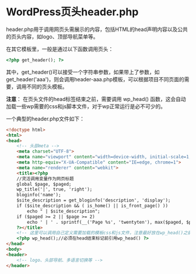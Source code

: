# WordPress页头header.php

header.php用于调用网页头需展示的内容，包括HTML的head声明内容以及公共的页头内容，如logo、顶部导航菜单等。

在其它模板里，一般是通过以下函数调用页头：
```php
<?php get_header(); ?>
```
其中，get_header()可以接受一个字符串参数，如果带上了参数，如get_header('aaa')，则会调用header-aaa.php模板，可以根据项目不同页面的需要，调用不同的页头模板。

**注意**：
在页头文件的head标签结束之前，需要调用 wp_head() 函数，这会自动加载一些wp需要的css和js脚本文件，对于wp正常运行是必不可少的。

一个典型的header.php文件如下：

```html
<!doctype html>
<html>
<head>
    <!-- 头部meta -->
    <meta charset="UTF-8">
    <meta name="viewport" content="width=device-width, initial-scale=1, maximum-scale=1, user-scalable=no">
    <meta http-equiv="X-UA-Compatible" content="IE=edge, chrome=1">
    <meta name="renderer" content="webkit">
    <title><?php
    //灵活调用变量作为网页标题
    global $page, $paged;
    wp_title('|', true, 'right');
    bloginfo('name');
    $site_description = get_bloginfo('description', 'display');
    if ($site_description && ( is_home() || is_front_page() ))
        echo " | $site_description";
    if ($paged >= 2 || $page >= 2)
        echo ' | ' . sprintf(__('Page %s', 'twentyten'), max($paged, $page));
    ?></title>
    <!-- 这里可以调用自己定义需要加载的模板css和js文件，注意最好放在wp_head()之前 -->
    <?php wp_head();//必须在head结束标记前引用wp_head() ?>
</head>
<body>
<header>
    <!-- logo、头部导航、多语言切换等 -->      
</header>
```